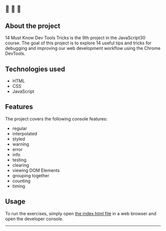 🔔 🔔 🔔
---
## About the project

14 Must Know Dev Tools Tricks is the 9th project in the JavaScript30 course. The goal of this project is to explore 14 useful tips and tricks for debugging and improving our web development workflow using the Chrome DevTools.

## Technologies used

- HTML
- CSS
- JavaScript

## Features

The project covers the following console features:

 - regular
 - interpolated
 - styled
 - warning
 - error
 - info
 - testing
 - clearing
 - viewing DOM Elements
 - grouping together
 - counting
 - timing


## Usage

To run the exercises, simply open [the index.html file](https://elenacoder.github.io/JavaScript30-Projects/project-09-14-must-know-dev-tools-tricks/) in a web browser and open the developer console.

---